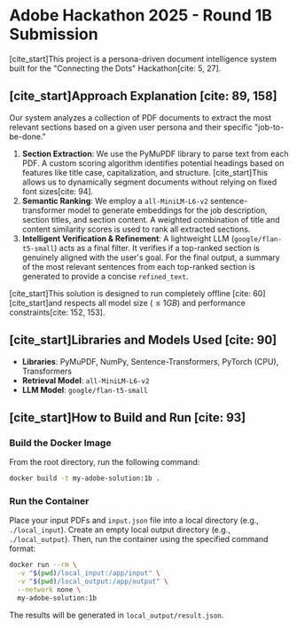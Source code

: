 # Adobe Hackathon 2025 - Round 1B Submission

[cite_start]This project is a persona-driven document intelligence system built for the "Connecting the Dots" Hackathon[cite: 5, 27].

## [cite_start]Approach Explanation [cite: 89, 158]

Our system analyzes a collection of PDF documents to extract the most relevant sections based on a given user persona and their specific "job-to-be-done."

1.  **Section Extraction**: We use the PyMuPDF library to parse text from each PDF. A custom scoring algorithm identifies potential headings based on features like title case, capitalization, and structure. [cite_start]This allows us to dynamically segment documents without relying on fixed font sizes[cite: 94].
2.  **Semantic Ranking**: We employ a `all-MiniLM-L6-v2` sentence-transformer model to generate embeddings for the job description, section titles, and section content. A weighted combination of title and content similarity scores is used to rank all extracted sections.
3.  **Intelligent Verification & Refinement**: A lightweight LLM (`google/flan-t5-small`) acts as a final filter. It verifies if a top-ranked section is genuinely aligned with the user's goal. For the final output, a summary of the most relevant sentences from each top-ranked section is generated to provide a concise `refined_text`.

[cite_start]This solution is designed to run completely offline [cite: 60] [cite_start]and respects all model size ($\le1GB$) and performance constraints[cite: 152, 153].

## [cite_start]Libraries and Models Used [cite: 90]

* **Libraries**: PyMuPDF, NumPy, Sentence-Transformers, PyTorch (CPU), Transformers
* **Retrieval Model**: `all-MiniLM-L6-v2`
* **LLM Model**: `google/flan-t5-small`

## [cite_start]How to Build and Run [cite: 93]

### Build the Docker Image

From the root directory, run the following command:

```bash
docker build -t my-adobe-solution:1b .
```

### Run the Container

Place your input PDFs and `input.json` file into a local directory (e.g., `./local_input`). Create an empty local output directory (e.g., `./local_output`). Then, run the container using the specified command format:

```bash
docker run --rm \
  -v "$(pwd)/local_input:/app/input" \
  -v "$(pwd)/local_output:/app/output" \
  --network none \
  my-adobe-solution:1b
```

The results will be generated in `local_output/result.json`.
